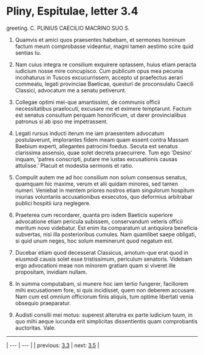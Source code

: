 # Pliny, Espitulae, letter 3.4

greeting. C. PLINIUS CAECILIO MACRINO SUO S.



1. Quamvis et amici quos praesentes habebam, et sermones hominum factum meum comprobasse videantur, magni tamen aestimo scire quid sentias tu.



2. Nam cuius integra re consilium exquirere optassem, huius etiam peracta iudicium nosse mire concupisco. Cum publicum opus mea pecunia incohaturus in Tuscos excucurrissem, accepto ut praefectus aerari commeatu, legati provinciae Baeticae, questuri de proconsulatu Caecili Classici, advocatum me a senatu petiverunt.



3. Collegae optimi mei-que amantissimi, de communis officii necessitatibus praelocuti, excusare me et eximere temptarunt. Factum est senatus consultum perquam honorificum, ut darer provincialibus patronus si ab ipso me impetrassent.



4. Legati rursus inducti iterum me iam praesentem advocatum postulaverunt, implorantes fidem meam quam essent contra Massam Baebium experti, allegantes patrocini foedus. Secuta est senatus clarissima assensio, quae solet decreta praecurrere. Tum ego 'Desino' inquam, 'patres conscripti, putare me iustas excusationis causas attulisse.' Placuit et modestia sermonis et ratio.



5. Compulit autem me ad hoc consilium non solum consensus senatus, quamquam hic maxime, verum et alii quidam minores, sed tamen numeri. Veniebat in mentem priores nostros etiam singulorum hospitum iniurias voluntariis accusationibus exsecutos, quo deformius arbitrabar publici hospitii iura neglegere.



6. Praeterea cum recordarer, quanta pro isdem Baeticis superiore advocatione etiam pericula subissem, conservandum veteris officii meritum novo videbatur. Est enim ita comparatum ut antiquiora beneficia subvertas, nisi illa posterioribus cumules. Nam quamlibet saepe obligati, si quid unum neges, hoc solum meminerunt quod negatum est.



7. Ducebar etiam quod decesserat Classicus, amotum-que erat quod in eiusmodi causis solet esse tristissimum, periculum senatoris. Videbam ergo advocationi meae non minorem gratiam quam si viveret ille propositam, invidiam nullam.



8. In summa computabam, si munere hoc iam tertio fungerer, faciliorem mihi excusationem fore, si quis incidisset, quem non deberem accusare. Nam cum est omnium officiorum finis aliquis, tum optime libertati venia obsequio praeparatur.



9. Audisti consilii mei motus: superest alterutra ex parte iudicium tuum, in quo mihi aeque iucunda erit simplicitas dissentientis quam comprobantis auctoritas. Vale.



---

| --- | --- |
| previous: [3.3](../3.3/) | next: [3.5](../3.5/) |